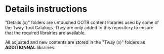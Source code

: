 # Details instructions

"Details (x)" folders are untouched OOTB content libraries used by some of the Tway Tool Catalogs. They are only added to this repository to ensure that the required librairies are available.

All adjusted and new contents are stored in the "Tway (x)" folders as **ADDITIONNAL** librairies.
